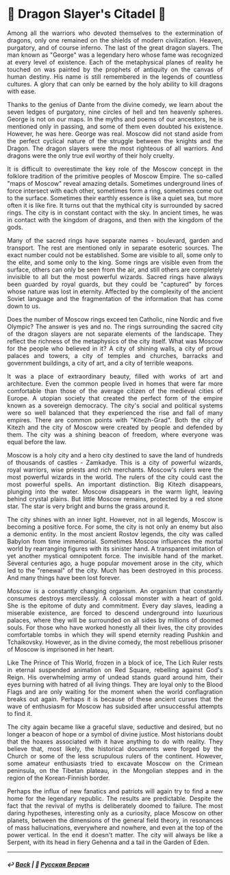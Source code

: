 # 🐉 Dragon Slayer's Citadel 🐉
<p align="justify">Among all the warriors who devoted themselves to the extermination of dragons, only one remained on the shields of modern civilization. Heaven, purgatory, and of course inferno. The last of the great dragon slayers. The man known as "George" was a legendary hero whose fame was recognized at every level of existence. Each of the metaphysical planes of reality he touched on was painted by the prophets of antiquity on the canvas of human destiny. His name is still remembered in the legends of countless cultures. A glory that can only be earned by the holy ability to kill dragons with ease.</p>

<p align="justify">Thanks to the genius of Dante from the divine comedy, we learn about the seven ledges of purgatory, nine circles of hell and ten heavenly spheres. George is not on our maps. In the myths and poems of our ancestors, he is mentioned only in passing, and some of them even doubted his existence. However, he was here. George was real. Moscow did not stand aside from the perfect cyclical nature of the struggle between the knights and the Dragon. The dragon slayers were the most righteous of all warriors. And dragons were the only true evil worthy of their holy cruelty.</p>

<p align="justify">It is difficult to overestimate the key role of the Moscow concept in the folklore tradition of the primitive peoples of Moscow Empire. The so-called "maps of Moscow" reveal amazing details. Sometimes underground lines of force intersect with each other, sometimes form a ring, sometimes come out to the surface. Sometimes their earthly essence is like a quiet sea, but more often it is like fire. It turns out that the mythical city is surrounded by sacred rings. The city is in constant contact with the sky. In ancient times, he was in contact with the kingdom of dragons, and then with the kingdom of the gods.</p>

<p align="justify">Many of the sacred rings have separate names - boulevard, garden and transport. The rest are mentioned only in separate esoteric sources. The exact number could not be established. Some are visible to all, some only to the elite, and some only to the king. Some rings are visible even from the surface, others can only be seen from the air, and still others are completely invisible to all but the most powerful wizards. Sacred rings have always been guarded by royal guards, but they could be "captured" by forces whose nature was lost in eternity. Affected by the complexity of the ancient Soviet language and the fragmentation of the information that has come down to us.</p>

<p align="justify">Does the number of Moscow rings exceed ten Catholic, nine Nordic and five Olympic? The answer is yes and no. The rings surrounding the sacred city of the dragon slayers are not separate elements of the landscape. They reflect the richness of the metaphysics of the city itself. What was Moscow for the people who believed in it? A city of shining walls, a city of proud palaces and towers, a city of temples and churches, barracks and government buildings, a city of art, and a city of terrible weapons.</p>

<p align="justify">It was a place of extraordinary beauty, filled with works of art and architecture. Even the common people lived in homes that were far more comfortable than those of the average citizen of the medieval cities of Europe. A utopian society that created the perfect form of the empire known as a sovereign democracy. The city's social and political systems were so well balanced that they experienced the rise and fall of many empires. There are common points with "Kitezh-Grad". Both the city of Kitezh and the city of Moscow were created by people and defended by them. The city was a shining beacon of freedom, where everyone was equal before the law.</p>

<p align="justify">Moscow is a holy city and a hero city destined to save the land of hundreds of thousands of castles - Zamkadye. This is a city of powerful wizards, royal warriors, wise priests and rich merchants. Moscow's rulers were the most powerful wizards in the world. The rulers of the city could cast the most powerful spells. An important distinction. Big Kitezh disappears, plunging into the water. Moscow disappears in the warm light, leaving behind crystal plains. But little Moscow remains, protected by a red stone star. The star is very bright and burns the grass around it.</p>

<p align="justify">The city shines with an inner light. However, not in all legends, Moscow is becoming a positive force. For some, the city is not only an enemy but also a demonic entity. In the most ancient Rostov legends, the city was called Babylon from time immemorial. Sometimes Moscow influences the mortal world by rearranging figures with its sinister hand. A transparent imitation of yet another mystical omnipotent force. The invisible hand of the market. Several centuries ago, a huge popular movement arose in the city, which led to the "renewal" of the city. Much has been destroyed in this process. And many things have been lost forever.</p>

<p align="justify">Moscow is a constantly changing organism. An organism that constantly consumes destroys mercilessly. A colossal monster with a heart of gold. She is the epitome of duty and commitment. Every day slaves, leading a miserable existence, are forced to descend underground into luxurious palaces, where they will be surrounded on all sides by millions of doomed souls. For those who have worked honestly all their lives, the city provides comfortable tombs in which they will spend eternity reading Pushkin and Tchaikovsky. However, as in the divine comedy, the most rebellious prisoner of Moscow is imprisoned in her heart.</p>

<p align="justify">Like The Prince of This World, frozen in a block of ice, The Lich Ruler rests in eternal suspended animation on Red Square, rebelling against God's Reign. His overwhelming army of undead stands guard around him, their eyes burning with hatred of all living things. They are loyal only to the Blood Flags and are only waiting for the moment when the world conflagration breaks out again. Perhaps it is because of these ancient curses that the wave of enthusiasm for Moscow has subsided after unsuccessful attempts to find it.</p>

<p align="justify">The city again became like a graceful slave, seductive and desired, but no longer a beacon of hope or a symbol of divine justice. Most historians doubt that the hoaxes associated with it have anything to do with reality. They believe that, most likely, the historical documents were forged by the Church or some of the less scrupulous rulers of the continent. However, some amateur enthusiasts tried to excavate Moscow on the Crimean peninsula, on the Tibetan plateau, in the Mongolian steppes and in the region of the Korean-Finnish border.</p>

<p align="justify">Perhaps the influx of new fanatics and patriots will again try to find a new home for the legendary republic. The results are predictable. Despite the fact that the revival of myths is deliberately doomed to failure. The most daring hypotheses, interesting only as a curiosity, place Moscow on other planets, between the dimensions of the general field theory, in resonances of mass hallucinations, everywhere and nowhere, and even at the top of the power vertical. In the end it doesn't matter. The city will always be like a Serpent, with its head in fiery Gehenna and a tail in the Garden of Eden.</p>

***

##### ↩️ [Back](index.md) | 🌻 [Русская Версия](dragon_citadel-2.md)
